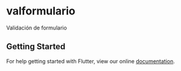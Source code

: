 # valformulario

Validación de formulario

## Getting Started

For help getting started with Flutter, view our online
[documentation](https://flutter.io/).
